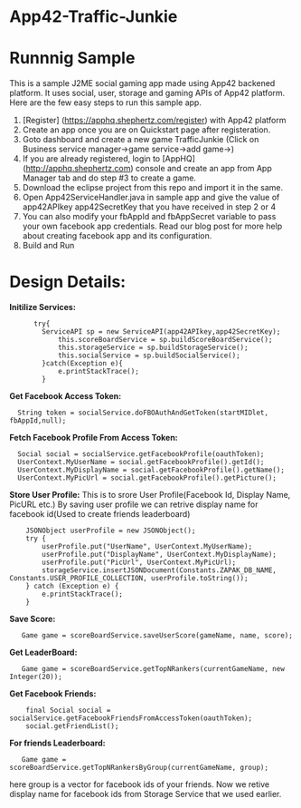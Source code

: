 App42-Traffic-Junkie
===========================

# Runnnig Sample

This is a sample J2ME social gaming app made using App42 backened platform. It uses social, user, storage and gaming APIs of App42 platform. Here are the few easy steps to run this sample app.


1. [Register] (https://apphq.shephertz.com/register) with App42 platform
2. Create an app once you are on Quickstart page after registeration.
3. Goto dashboard and create a new game TrafficJunkie (Click on Business service manager->game service->add game->)
4. If you are already registered, login to [AppHQ] (http://apphq.shephertz.com) console and create an app from App Manager tab and do step #3 to create a game.
5. Download the eclipse project from this repo and import it in the same.
6. Open App42ServiceHandler.java in sample app and give the value of app42APIkey app42SecretKey that you have received in step 2 or 4
7. You can also modify your fbAppId and fbAppSecret variable to pass your own facebook app credentials. Read our blog post for more help about creating facebook app and its configuration.
7. Build and Run 



# Design Details:

__Initilize Services:__

```
      try{
	  	ServiceAPI sp = new ServiceAPI(app42APIkey,app42SecretKey);
	    	this.scoreBoardService = sp.buildScoreBoardService();
	    	this.storageService = sp.buildStorageService();
	    	this.socialService = sp.buildSocialService();
    	}catch(Exception e){
    		e.printStackTrace();
    	}
```

__Get Facebook Access Token:__

```
  String token = socialService.doFBOAuthAndGetToken(startMIDlet, fbAppId,null);
```  
  
__Fetch Facebook Profile From Access Token:__

```
  Social social = socialService.getFacebookProfile(oauthToken);
  UserContext.MyUserName = social.getFacebookProfile().getId();
  UserContext.MyDisplayName = social.getFacebookProfile().getName();
  UserContext.MyPicUrl = social.getFacebookProfile().getPicture();
```  
  
__Store User Profile:__ 
This is to srore User Profile(Facebook Id, Display Name, PicURL etc.) 
By saving user profile we can retrive display name for facebook id(Used to create friends leaderboard)

```
    JSONObject userProfile = new JSONObject();
    try {
        userProfile.put("UserName", UserContext.MyUserName);
        userProfile.put("DisplayName", UserContext.MyDisplayName);
        userProfile.put("PicUrl", UserContext.MyPicUrl);
        storageService.insertJSONDocument(Constants.ZAPAK_DB_NAME, Constants.USER_PROFILE_COLLECTION, userProfile.toString());
    } catch (Exception e) {
        e.printStackTrace();
    }
```
__Save Score:__

```
   Game game = scoreBoardService.saveUserScore(gameName, name, score);
```

__Get LeaderBoard:__ 

```
   Game game = scoreBoardService.getTopNRankers(currentGameName, new Integer(20));
```

__Get Facebook Friends:__ 

```
    final Social social = socialService.getFacebookFriendsFromAccessToken(oauthToken);
    social.getFriendList();
```

__For friends Leaderboard:__ 

```
   Game game = scoreBoardService.getTopNRankersByGroup(currentGameName, group);
```   
   here group is a vector for facebook ids of your friends. Now we retive display name 
   for facebook ids from Storage Service that we used earlier.
  

